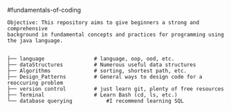 #fundamentals-of-coding
    
    Objective: This repository aims to give beginners a strong and comprehensive
    background in fundamental concepts and practices for programming using
    the java language.


    ├── language                # language, oop, ood, etc.
    ├── dataStructures          # Numerous useful data structures 
    ├── Algorithms              # sorting, shortest path, etc.
    ├── Design_Patterns         # General ways to design code for a reoccuring problem
    ├── version control         # just learn git, plenty of free resources
    ├── Terminal                # Learn Bash (cd, ls, etc.)
    └── database querying		    #I recommend learning SQL
